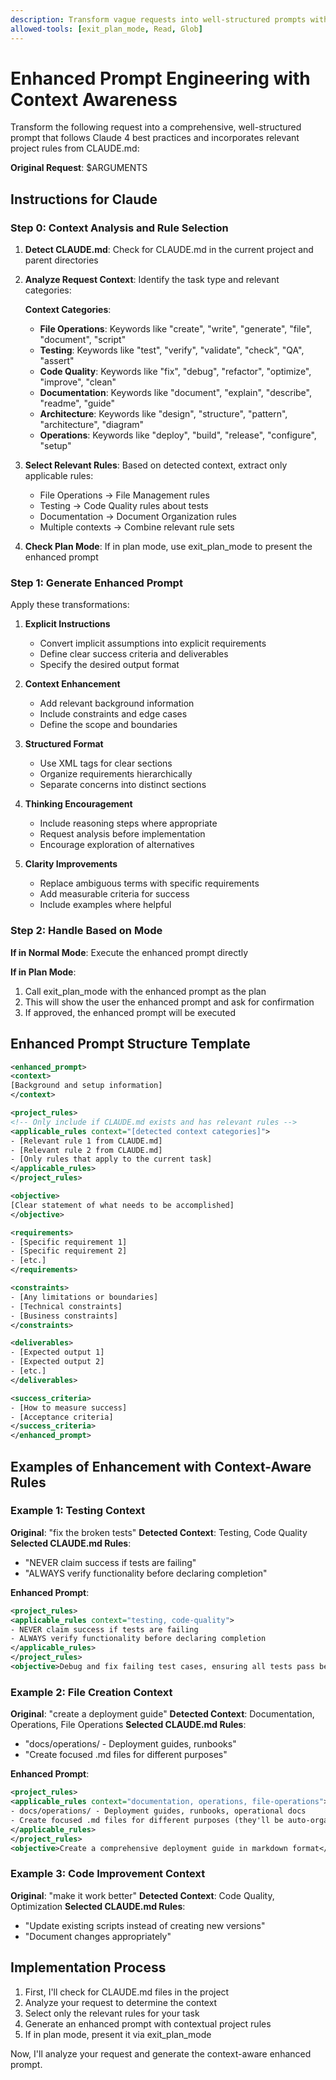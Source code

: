 ```yaml
---
description: Transform vague requests into well-structured prompts with context-aware CLAUDE.md integration
allowed-tools: [exit_plan_mode, Read, Glob]
---
```


# Enhanced Prompt Engineering with Context Awareness

Transform the following request into a comprehensive, well-structured prompt that follows Claude 4 best practices and incorporates relevant project rules from CLAUDE.md:

**Original Request**: $ARGUMENTS

## Instructions for Claude

### Step 0: Context Analysis and Rule Selection

1. **Detect CLAUDE.md**: Check for CLAUDE.md in the current project and parent directories
2. **Analyze Request Context**: Identify the task type and relevant categories:

   **Context Categories**:
   - **File Operations**: Keywords like "create", "write", "generate", "file", "document", "script"
   - **Testing**: Keywords like "test", "verify", "validate", "check", "QA", "assert"
   - **Code Quality**: Keywords like "fix", "debug", "refactor", "optimize", "improve", "clean"
   - **Documentation**: Keywords like "document", "explain", "describe", "readme", "guide"
   - **Architecture**: Keywords like "design", "structure", "pattern", "architecture", "diagram"
   - **Operations**: Keywords like "deploy", "build", "release", "configure", "setup"

3. **Select Relevant Rules**: Based on detected context, extract only applicable rules:
   - File Operations → File Management rules
   - Testing → Code Quality rules about tests
   - Documentation → Document Organization rules
   - Multiple contexts → Combine relevant rule sets

4. **Check Plan Mode**: If in plan mode, use exit_plan_mode to present the enhanced prompt

### Step 1: Generate Enhanced Prompt

Apply these transformations:

1. **Explicit Instructions**
   - Convert implicit assumptions into explicit requirements
   - Define clear success criteria and deliverables
   - Specify the desired output format

2. **Context Enhancement**
   - Add relevant background information
   - Include constraints and edge cases
   - Define the scope and boundaries

3. **Structured Format**
   - Use XML tags for clear sections
   - Organize requirements hierarchically
   - Separate concerns into distinct sections

4. **Thinking Encouragement**
   - Include reasoning steps where appropriate
   - Request analysis before implementation
   - Encourage exploration of alternatives

5. **Clarity Improvements**
   - Replace ambiguous terms with specific requirements
   - Add measurable criteria for success
   - Include examples where helpful

### Step 2: Handle Based on Mode

**If in Normal Mode**: Execute the enhanced prompt directly

**If in Plan Mode**:

1. Call exit_plan_mode with the enhanced prompt as the plan
2. This will show the user the enhanced prompt and ask for confirmation
3. If approved, the enhanced prompt will be executed

## Enhanced Prompt Structure Template

```xml
<enhanced_prompt>
<context>
[Background and setup information]
</context>

<project_rules>
<!-- Only include if CLAUDE.md exists and has relevant rules -->
<applicable_rules context="[detected context categories]">
- [Relevant rule 1 from CLAUDE.md]
- [Relevant rule 2 from CLAUDE.md]
- [Only rules that apply to the current task]
</applicable_rules>
</project_rules>

<objective>
[Clear statement of what needs to be accomplished]
</objective>

<requirements>
- [Specific requirement 1]
- [Specific requirement 2]
- [etc.]
</requirements>

<constraints>
- [Any limitations or boundaries]
- [Technical constraints]
- [Business constraints]
</constraints>

<deliverables>
- [Expected output 1]
- [Expected output 2]
- [etc.]
</deliverables>

<success_criteria>
- [How to measure success]
- [Acceptance criteria]
</success_criteria>
</enhanced_prompt>
```

## Examples of Enhancement with Context-Aware Rules

### Example 1: Testing Context

**Original**: "fix the broken tests"
**Detected Context**: Testing, Code Quality
**Selected CLAUDE.md Rules**:

- "NEVER claim success if tests are failing"
- "ALWAYS verify functionality before declaring completion"

**Enhanced Prompt**:

```xml
<project_rules>
<applicable_rules context="testing, code-quality">
- NEVER claim success if tests are failing
- ALWAYS verify functionality before declaring completion
</applicable_rules>
</project_rules>
<objective>Debug and fix failing test cases, ensuring all tests pass before completion</objective>
```

### Example 2: File Creation Context

**Original**: "create a deployment guide"
**Detected Context**: Documentation, Operations, File Operations
**Selected CLAUDE.md Rules**:

- "docs/operations/ - Deployment guides, runbooks"
- "Create focused .md files for different purposes"

**Enhanced Prompt**:

```xml
<project_rules>
<applicable_rules context="documentation, operations, file-operations">
- docs/operations/ - Deployment guides, runbooks, operational docs
- Create focused .md files for different purposes (they'll be auto-organized)
</applicable_rules>
</project_rules>
<objective>Create a comprehensive deployment guide in markdown format</objective>
```

### Example 3: Code Improvement Context

**Original**: "make it work better"
**Detected Context**: Code Quality, Optimization
**Selected CLAUDE.md Rules**:

- "Update existing scripts instead of creating new versions"
- "Document changes appropriately"

## Implementation Process

1. First, I'll check for CLAUDE.md files in the project
2. Analyze your request to determine the context
3. Select only the relevant rules for your task
4. Generate an enhanced prompt with contextual project rules
5. If in plan mode, present it via exit_plan_mode

Now, I'll analyze your request and generate the context-aware enhanced prompt.

